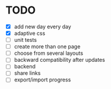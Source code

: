 # TODO

- [x] add new day every day
- [x] adaptive css
- [ ] unit tests
- [ ] create more than one page
- [ ] choose from several layouts
- [ ] backward compatibility after updates
- [ ] backend
- [ ] share links
- [ ] export/import progress
